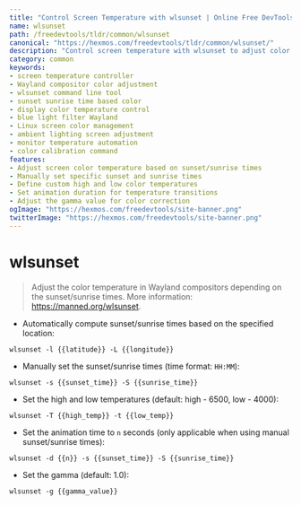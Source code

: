 ```yaml
---
title: "Control Screen Temperature with wlsunset | Online Free DevTools by Hexmos"
name: wlsunset
path: /freedevtools/tldr/common/wlsunset
canonical: "https://hexmos.com/freedevtools/tldr/common/wlsunset/"
description: "Control screen temperature with wlsunset to adjust color based on sunrise/sunset times. Optimize eye comfort and reduce blue light. Free online tool, no registration required."
category: common
keywords:
- screen temperature controller
- Wayland compositor color adjustment
- wlsunset command line tool
- sunset sunrise time based color
- display color temperature control
- blue light filter Wayland
- Linux screen color management
- ambient lighting screen adjustment
- monitor temperature automation
- color calibration command
features:
- Adjust screen color temperature based on sunset/sunrise times
- Manually set specific sunset and sunrise times
- Define custom high and low color temperatures
- Set animation duration for temperature transitions
- Adjust the gamma value for color correction
ogImage: "https://hexmos.com/freedevtools/site-banner.png"
twitterImage: "https://hexmos.com/freedevtools/site-banner.png"
---
```


# wlsunset

> Adjust the color temperature in Wayland compositors depending on the sunset/sunrise times.
> More information: <https://manned.org/wlsunset>.

- Automatically compute sunset/sunrise times based on the specified location:

`wlsunset -l {{latitude}} -L {{longitude}}`

- Manually set the sunset/sunrise times (time format: `HH:MM`):

`wlsunset -s {{sunset_time}} -S {{sunrise_time}}`

- Set the high and low temperatures (default: high - 6500, low - 4000):

`wlsunset -T {{high_temp}} -t {{low_temp}}`

- Set the animation time to `n` seconds (only applicable when using manual sunset/sunrise times):

`wlsunset -d {{n}} -s {{sunset_time}} -S {{sunrise_time}}`

- Set the gamma (default: 1.0):

`wlsunset -g {{gamma_value}}`
